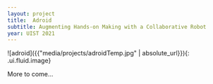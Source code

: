 ```yaml
---
layout: project
title:  Adroid
subtitle: Augmenting Hands-on Making with a Collaborative Robot
year: UIST 2021 
---
```


<script>
$(function() {
$('.ui.embed').embed({
  color: 444444, 
  autoplay: false,
});
});
</script>

![adroid]({{"media/projects/adroidTemp.jpg" | absolute_url}}){: .ui.fluid.image}

More to come...
<!-- We demonstrate these ideas through our system, _Turn-by-Wire_. By combining the capabilities of a traditional lathe with haptic input controllers that modulate both position and force, we detail a series of novel interaction metaphors that invite a more fluid making process spanning digital, model-centric, computer control, and embodied, adaptive, human control. We evaluate our system through a user study and discuss how these concepts generalize to other fabrication tools. -->

<!-- **Collaborators**<br> -->
<!-- Eric Paulos -->

<!-- **Publication**<br> -->
<!-- [Turn-by-Wire: Digitally Mediated Physical Fabrication](https://doi.org/10.1145/3332165.3347918){:target="_blank"}, In the Proceedings of the 32nd Annual ACM Symposium on User Interface Software and Technology  -->

<!-- ### Full length video -->
<!-- <div class="ui embed" data-source="youtube" data-id="75GNGdwUqig"> </div> -->


<!-- ### Artifacts turned using our system  -->
<!-- ![fixturing]({{"media/orange.jpg" | absolute_url}}){: .ui.fluid.image} -->
